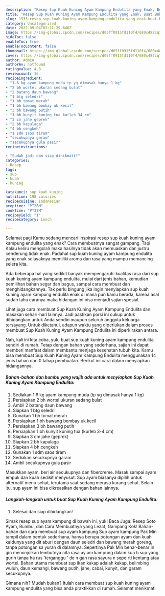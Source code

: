 ```yaml
---
description: "Resep Sup Kuah Kuning Ayam Kampung Endulita yang Enak, Buat Buka Puasa Sempurna"
title: "Resep Sup Kuah Kuning Ayam Kampung Endulita yang Enak, Buat Buka Puasa Sempurna"
slug: 1533-resep-sup-kuah-kuning-ayam-kampung-endulita-yang-enak-buat-buka-puasa-sempurna
category: Uncategorized
date: 2022-09-04T02:21:29.646Z
image: https://img-global.cpcdn.com/recipes/d05ff0915fd110f4/680x482cq70/sup-kuah-kuning-ayam-kampung-endulita-foto-resep-utama.jpg
hideToc: false
enableToc: true
enableTocContent: false
thumbnail: https://img-global.cpcdn.com/recipes/d05ff0915fd110f4/680x482cq70/sup-kuah-kuning-ayam-kampung-endulita-foto-resep-utama.jpg
cover: https://img-global.cpcdn.com/recipes/d05ff0915fd110f4/680x482cq70/sup-kuah-kuning-ayam-kampung-endulita-foto-resep-utama.jpg
author: Admin
authorAv: notfound
ratingvalue: 4.8
reviewcount: 16
recipeingredient:
- "1.6 kg ayam kampung muda tp yg dimasak hanya 1 kg"
- "2 bh wortel ukuran sedang bulat"
- "2 batang daun bawang"
- "1 btg seledri"
- "1 bh tomat merah"
- "1 bh bawang bombay uk kecil"
- "3 bh bawang putih"
- "1 bh kunyit kuning tua kurleb 34 cm"
- "3 cm jahe geprek"
- "2 bh kapulaga"
- "4 bh cengkeh"
- "1 sdm saos tiram"
- "secukupnya garam"
- "secukupnya gula pasir"
recipeinstructions:

- "Sudah jadi dan siap dinikmati!"
categories:
- Resep
tags:
- sup
- kuah
- kuning

katakunci: sup kuah kuning 
nutrition: 198 calories
recipecuisine: Indonesian
preptime: "PT26M"
cooktime: "PT37M"
recipeyield: "1"
recipecategory: Lunch

---
```



Selamat pagi Kamu sedang mencari inspirasi resep sup kuah kuning ayam kampung endulita yang enak? Cara membuatnya sangat gampang. Tapi Kalau keliru mengolah maka hasilnya tidak akan memuaskan dan justru cenderung tidak enak. Padahal sup kuah kuning ayam kampung endulita yang enak selayaknya memiliki aroma dan rasa yang mampu memancing selera kita.


Ada beberapa hal yang sedikit banyak mempengaruhi kualitas rasa dari sup kuah kuning ayam kampung endulita, mulai dari jenis bahan, kemudian pemilihan bahan segar dan bagus, sampai cara membuat dan menghidangkannya. Tak perlu bingung jika ingin menyiapkan sup kuah kuning ayam kampung endulita enak di mana pun kamu berada, karena asal sudah tahu caranya maka hidangan ini bisa menjadi sajian spesial.

Lihat juga cara membuat Sup Kuah Kuning Ayam Kampung Endulita dan masakan sehari-hari lainnya. Jadi pastikan porsi ini cukup untuk dihidangkan untuk Anda sendiri maupun seluruh anggota keluarga tersayang. Untuk diketahui, adapun waktu yang diperlukan dalam proses membuat Sup Kuah Kuning Ayam Kampung Endulita ini diperkirakan antara.


Nah, kali ini kita coba, yuk, buat sup kuah kuning ayam kampung endulita sendiri di rumah. Tetap dengan bahan yang sederhana, sajian ini dapat memberi manfaat dalam membantu menjaga kesehatan tubuh kita. Kamu bisa membuat Sup Kuah Kuning Ayam Kampung Endulita menggunakan 14 jenis bahan dan 0 tahap pembuatan. Berikut ini cara dalam menyiapkan hidangannya.

<!--inarticleads1-->

##### Bahan-bahan dan bumbu yang wajib ada untuk menyiapkan Sup Kuah Kuning Ayam Kampung Endulita:

1. Sediakan 1.6 kg ayam kampung muda (tp yg dimasak hanya 1 kg)
1. Persiapkan 2 bh wortel ukuran sedang bulat
1. Ambil 2 batang daun bawang
1. Siapkan 1 btg seledri
1. Gunakan 1 bh tomat merah
1. Persiapkan 1 bh bawang bombay uk kecil
1. Persiapkan 3 bh bawang putih
1. Persiapkan 1 bh kunyit kuning tua (kurleb 3-4 cm)
1. Siapkan 3 cm jahe (geprek)
1. Siapkan 2 bh kapulaga
1. Siapkan 4 bh cengkeh
1. Gunakan 1 sdm saos tiram
1. Sediakan secukupnya garam
1. Ambil secukupnya gula pasir


Masukkan ayam, beri air secukupnya dan fibercreme. Masak sampai ayam empuk dan kuah sedikit menyusut. Sup ayam biasanya dipilih untuk alternatif menu sehat, terutama saat sedang merasa kurang sehat. Selain itu, sup ayam ini bisa dikreasikan dengan bahan lainnya. 

<!--inarticleads2-->

##### Langkah-langkah untuk buat Sup Kuah Kuning Ayam Kampung Endulita:


1. Selesai dan siap dihidangkan!

Simak resep sup ayam kampung di bawah ini, yuk! Baca Juga: Resep Soto Ayam, Bumbu, dan Cara Membuatnya yang Lezat, Gampang Kok! Bahan-bahan dan cara membuat sup ayam kampung Sup ayam kampung Pak Min tampil dalam bentuk sederhana, hanya berupa potongan ayam dan kuah kaldunya yang dit aburi dengan daun seledri dan bawang merah goreng, tanpa potongan sa yuran di dalamnya. Sepertinya Pak Min benar-benar in gin menonjolkan lembutnya cita rasa ay am kampung dalam kua h sup yang gurih tanpa ha rus &#39;terganggu &#39; de n gan rasa sayura n sepe rti kentang atau wortel. Bahan utama membuat sup ikan kakap adalah kakap, belimbing wuluh, daun kemangi, bawang putih, jahe, cabai, kunyit, dan garam secukupnya. 

Gimana nih? Mudah bukan? Itulah cara membuat sup kuah kuning ayam kampung endulita yang bisa anda praktikkan di rumah. Selamat menikmati
